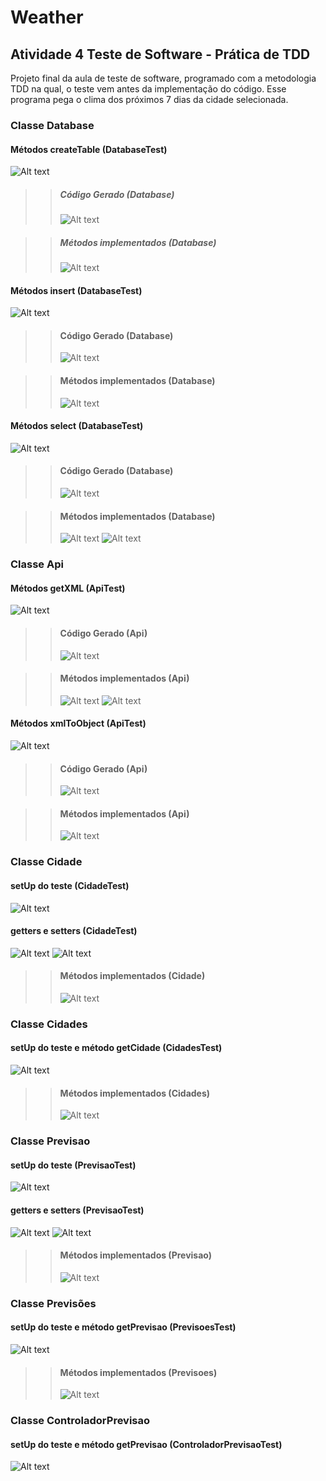 # Weather
## Atividade 4 Teste de Software - Prática de TDD

Projeto final da aula de teste de software, programado com a metodologia TDD na qual, o teste vem antes da implementação do código.
Esse programa pega o clima dos próximos 7 dias da cidade selecionada.

### Classe Database

#### Métodos createTable (DatabaseTest)
![Alt text](prints/print1.png)

>>##### Código Gerado (Database)
>>![Alt text](prints/print2.png)

>>##### Métodos implementados (Database)
>>![Alt text](prints/print3.png)

#### Métodos insert (DatabaseTest)
![Alt text](prints/print4.png)

>>#### Código Gerado (Database)
>>![Alt text](prints/print5.png)

>>#### Métodos implementados (Database)
>>![Alt text](prints/print6.png)

#### Métodos select (DatabaseTest)
![Alt text](prints/print7.png)

>>#### Código Gerado (Database)
>>![Alt text](prints/print8.png)

>>#### Métodos implementados (Database)
>>![Alt text](prints/print9.png)
>>![Alt text](prints/print10.png)

### Classe Api

#### Métodos getXML (ApiTest)
![Alt text](prints/print11.png)

>>#### Código Gerado (Api)
>>![Alt text](prints/print12.png)

>>#### Métodos implementados (Api)
>>![Alt text](prints/print13.png)
>>![Alt text](prints/print14.png)

#### Métodos xmlToObject (ApiTest)
![Alt text](prints/print15.png)

>>#### Código Gerado (Api)
>>![Alt text](prints/print16.png)

>>#### Métodos implementados (Api)
>>![Alt text](prints/print17.png)

### Classe Cidade

#### setUp do teste (CidadeTest)
![Alt text](prints/print18.png)

#### getters e setters (CidadeTest)
![Alt text](prints/print19.png)
![Alt text](prints/print20.png)

>>#### Métodos implementados (Cidade)
>>![Alt text](prints/print21.png)

### Classe Cidades

#### setUp do teste e método getCidade (CidadesTest)
![Alt text](prints/print22.png)

>>#### Métodos implementados (Cidades)
>>![Alt text](prints/print23.png)

### Classe Previsao

#### setUp do teste (PrevisaoTest)
![Alt text](prints/print24.png)

#### getters e setters (PrevisaoTest)
![Alt text](prints/print25.png)
![Alt text](prints/print26.png)

>>#### Métodos implementados (Previsao)
>>![Alt text](prints/print27.png)

### Classe Previsões

#### setUp do teste e método getPrevisao (PrevisoesTest)
![Alt text](prints/print28.png)

>>#### Métodos implementados (Previsoes)
>>![Alt text](prints/print29.png)

### Classe ControladorPrevisao

#### setUp do teste e método getPrevisao (ControladorPrevisaoTest)
![Alt text](prints/print30.png)

